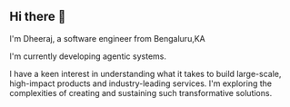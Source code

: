 ## Hi there 👋

I'm Dheeraj, a software engineer from Bengaluru,KA

I'm currently developing agentic systems.

I have a keen interest in understanding what it takes to build large-scale, high-impact products and industry-leading services. I'm exploring the complexities of creating and sustaining such transformative solutions.

